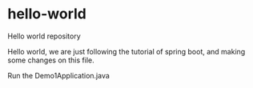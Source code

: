# hello-world
Hello world repository

Hello world, we are just following the tutorial of spring boot, and making some changes on this file.

Run the Demo1Application.java 
